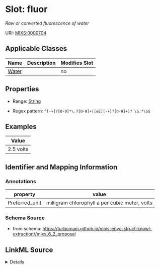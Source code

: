 # Slot: fluor


_Raw or converted fluorescence of water_



URI: [MIXS:0000704](https://w3id.org/mixs/0000704)



<!-- no inheritance hierarchy -->




## Applicable Classes

| Name | Description | Modifies Slot |
| --- | --- | --- |
[Water](Water.md) |  |  no  |







## Properties

* Range: [String](String.md)

* Regex pattern: `^[-+]?[0-9]*\.?[0-9]+([eE][-+]?[0-9]+)? \S.*\S$`






## Examples

| Value |
| --- |
| 2.5 volts |

## Identifier and Mapping Information





### Annotations

| property | value |
| --- | --- |
| Preferred_unit | milligram chlorophyll a per cubic meter, volts |



### Schema Source


* from schema: https://turbomam.github.io/mixs-envo-struct-knowl-extraction//mixs_6_2_proposal




## LinkML Source

<details>
```yaml
name: fluor
annotations:
  Preferred_unit:
    tag: Preferred_unit
    value: milligram chlorophyll a per cubic meter, volts
description: Raw or converted fluorescence of water
title: fluorescence
examples:
- value: 2.5 volts
from_schema: https://turbomam.github.io/mixs-envo-struct-knowl-extraction//mixs_6_2_proposal
rank: 1000
slot_uri: MIXS:0000704
multivalued: false
alias: fluor
domain_of:
- Water
range: string
required: false
recommended: false
pattern: ^[-+]?[0-9]*\.?[0-9]+([eE][-+]?[0-9]+)? \S.*\S$

```
</details>